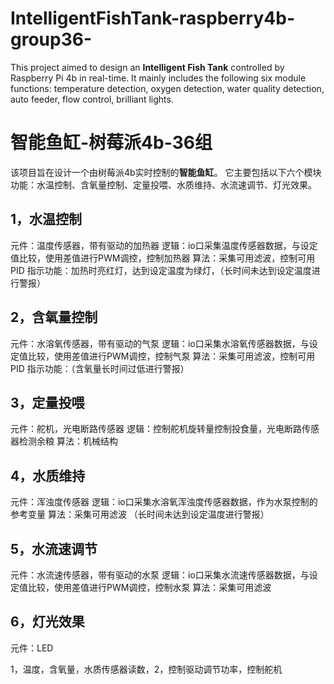 # IntelligentFishTank-raspberry4b-group36-
This project aimed to design an **Intelligent Fish Tank** controlled by Raspberry Pi 4b in real-time. 
It mainly includes the following six module functions: temperature detection, oxygen detection, water quality detection, auto feeder, flow control, brilliant lights.
# 智能鱼缸-树莓派4b-36组
该项目旨在设计一个由树莓派4b实时控制的**智能鱼缸**。
它主要包括以下六个模块功能：水温控制、含氧量控制、定量投喂、水质维持、水流速调节、灯光效果。

## 1，水温控制
元件：温度传感器，带有驱动的加热器
逻辑：io口采集温度传感器数据，与设定值比较，使用差值进行PWM调控，控制加热器
算法：采集可用滤波，控制可用PID
指示功能：加热时亮红灯，达到设定温度为绿灯，（长时间未达到设定温度进行警报）

## 2，含氧量控制
元件：水溶氧传感器，带有驱动的气泵
逻辑：io口采集水溶氧传感器数据，与设定值比较，使用差值进行PWM调控，控制气泵
算法：采集可用滤波，控制可用PID
指示功能：（含氧量长时间过低进行警报）

## 3，定量投喂
元件：舵机，光电断路传感器
逻辑：控制舵机旋转量控制投食量，光电断路传感器检测余粮
算法：机械结构

## 4，水质维持
元件：浑浊度传感器
逻辑：io口采集水溶氧浑浊度传感器数据，作为水泵控制的参考变量
算法：采集可用滤波
（长时间未达到设定温度进行警报）

## 5，水流速调节
元件：水流速传感器，带有驱动的水泵
逻辑：io口采集水流速传感器数据，与设定值比较，使用差值进行PWM调控，控制水泵
算法：采集可用滤波

## 6，灯光效果
元件：LED

1，温度，含氧量，水质传感器读数，2，控制驱动调节功率，控制舵机
